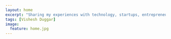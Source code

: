 ```yaml
---
layout: home
excerpt: "Sharing my experiences with technology, startups, entrepreneurship and more."
tags: [Vishesh Duggar]
image:
  feature: home.jpg
---
```

